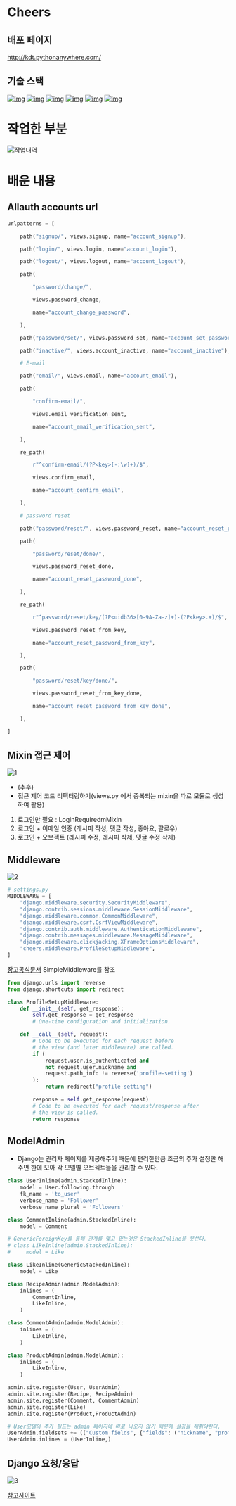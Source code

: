 # Cheers

## 배포 페이지
http://kdt.pythonanywhere.com/

## 기술 스택
<p dir="auto"><a href="https://camo.githubusercontent.com/49eb9c9af9ea6b38df033c1e0a60b03bb83b31da5681b19c92a8c323d5f2862e/68747470733a2f2f696d672e736869656c64732e696f2f62616467652f48544d4c352d4533344632363f7374796c653d666c61742d737175617265266c6f676f3d48544d4c35266c6f676f436f6c6f723d666666666666" rel="nofollow">
<img src="https://camo.githubusercontent.com/49eb9c9af9ea6b38df033c1e0a60b03bb83b31da5681b19c92a8c323d5f2862e/68747470733a2f2f696d672e736869656c64732e696f2f62616467652f48544d4c352d4533344632363f7374796c653d666c61742d737175617265266c6f676f3d48544d4c35266c6f676f436f6c6f723d666666666666" alt="img" style="max-width: 100%;"></a>
<a href="https://camo.githubusercontent.com/0a61ab105aba1995e5ee5dd7d8589bdce693083220f95f66643c341721493afa/68747470733a2f2f696d672e736869656c64732e696f2f62616467652f435353332d3135373242363f7374796c653d666c61742d737175617265266c6f676f3d43535333266c6f676f436f6c6f723d666666666666" rel="nofollow">
<img src="https://camo.githubusercontent.com/0a61ab105aba1995e5ee5dd7d8589bdce693083220f95f66643c341721493afa/68747470733a2f2f696d672e736869656c64732e696f2f62616467652f435353332d3135373242363f7374796c653d666c61742d737175617265266c6f676f3d43535333266c6f676f436f6c6f723d666666666666" alt="img" style="max-width: 100%;"></a>
<a href="https://camo.githubusercontent.com/e07b7f45920ae5686797c3a6a60a46055558f29f7195eb1ccd6fef670094ab22/68747470733a2f2f696d672e736869656c64732e696f2f62616467652f507974686f6e2d3337373641423f7374796c653d666c61742d737175617265266c6f676f3d507974686f6e266c6f676f436f6c6f723d666666666666" rel="nofollow"><img src="https://camo.githubusercontent.com/e07b7f45920ae5686797c3a6a60a46055558f29f7195eb1ccd6fef670094ab22/68747470733a2f2f696d672e736869656c64732e696f2f62616467652f507974686f6e2d3337373641423f7374796c653d666c61742d737175617265266c6f676f3d507974686f6e266c6f676f436f6c6f723d666666666666" alt="img" style="max-width: 100%;"></a>
<a href="https://camo.githubusercontent.com/58b2d37bba12ab15c1dcf0a4d9e78740129663fd893809953a26e01d4b0e48f6/68747470733a2f2f696d672e736869656c64732e696f2f62616467652f446a616e676f2d3039324532303f7374796c653d666c61742d737175617265266c6f676f3d446a616e676f266c6f676f436f6c6f723d666666666666" rel="nofollow"><img src="https://camo.githubusercontent.com/58b2d37bba12ab15c1dcf0a4d9e78740129663fd893809953a26e01d4b0e48f6/68747470733a2f2f696d672e736869656c64732e696f2f62616467652f446a616e676f2d3039324532303f7374796c653d666c61742d737175617265266c6f676f3d446a616e676f266c6f676f436f6c6f723d666666666666" alt="img" style="max-width: 100%;"></a>
<a href="https://camo.githubusercontent.com/dd6fd40b8ef4f3835a3359f8375eaa2cbfa94996825d6788a107086f79ce719f/68747470733a2f2f696d672e736869656c64732e696f2f62616467652f4769742d4630353033323f7374796c653d666c61742d737175617265266c6f676f3d476974266c6f676f436f6c6f723d666666666666" rel="nofollow"><img src="https://camo.githubusercontent.com/dd6fd40b8ef4f3835a3359f8375eaa2cbfa94996825d6788a107086f79ce719f/68747470733a2f2f696d672e736869656c64732e696f2f62616467652f4769742d4630353033323f7374796c653d666c61742d737175617265266c6f676f3d476974266c6f676f436f6c6f723d666666666666" alt="img" style="max-width: 100%;"></a>
<a href="https://camo.githubusercontent.com/2317e6f404424fb07fbdf73d59c9f5e91b38562168bebdf2d035fdbc605621a5/68747470733a2f2f696d672e736869656c64732e696f2f62616467652f4769744875622d3138313731373f7374796c653d666c61742d737175617265266c6f676f3d476974487562266c6f676f436f6c6f723d666666666666" rel="nofollow"><img src="https://camo.githubusercontent.com/2317e6f404424fb07fbdf73d59c9f5e91b38562168bebdf2d035fdbc605621a5/68747470733a2f2f696d672e736869656c64732e696f2f62616467652f4769744875622d3138313731373f7374796c653d666c61742d737175617265266c6f676f3d476974487562266c6f676f436f6c6f723d666666666666" alt="img" style="max-width: 100%;"></a></p>



# 작업한 부분
![작업내역](./assets/%EC%9E%91%EC%97%85%EB%82%B4%EC%97%AD.png)


# 배운 내용
## Allauth accounts url 
```python
urlpatterns = [

    path("signup/", views.signup, name="account_signup"),

    path("login/", views.login, name="account_login"),

    path("logout/", views.logout, name="account_logout"),

    path(

        "password/change/",

        views.password_change,

        name="account_change_password",

    ),

    path("password/set/", views.password_set, name="account_set_password"),

    path("inactive/", views.account_inactive, name="account_inactive"),

    # E-mail

    path("email/", views.email, name="account_email"),

    path(

        "confirm-email/",

        views.email_verification_sent,

        name="account_email_verification_sent",

    ),

    re_path(

        r"^confirm-email/(?P<key>[-:\w]+)/$",

        views.confirm_email,

        name="account_confirm_email",

    ),

    # password reset

    path("password/reset/", views.password_reset, name="account_reset_password"),

    path(

        "password/reset/done/",

        views.password_reset_done,

        name="account_reset_password_done",

    ),

    re_path(

        r"^password/reset/key/(?P<uidb36>[0-9A-Za-z]+)-(?P<key>.+)/$",

        views.password_reset_from_key,

        name="account_reset_password_from_key",

    ),

    path(

        "password/reset/key/done/",

        views.password_reset_from_key_done,

        name="account_reset_password_from_key_done",

    ),

]
```

## Mixin 접근 제어
![1](./assets/%ED%99%94%EB%A9%B4%20%EC%BA%A1%EC%B2%98%202022-11-23%20112827.png)
* (추후)
* 접근 제어 코드 리팩터링하기(views.py 에서 중복되는 mixin을 따로 모듈로 생성하여 활용)

1.  로그인만 필요 : LoginRequiredmMixin
2.  로그인 + 이메일 인증 (레시피 작성, 댓글 작성, 좋아요, 팔로우)
3.  로그인 + 오브젝트 (레시피 수정, 레시피 삭제, 댓글 수정 삭제)

## Middleware
![2](./assets/%ED%99%94%EB%A9%B4%20%EC%BA%A1%EC%B2%98%202022-11-23%20113051.png)
```python
# settings.py 
MIDDLEWARE = [
    "django.middleware.security.SecurityMiddleware",
    "django.contrib.sessions.middleware.SessionMiddleware",
    "django.middleware.common.CommonMiddleware",
    "django.middleware.csrf.CsrfViewMiddleware",
    "django.contrib.auth.middleware.AuthenticationMiddleware",
    "django.contrib.messages.middleware.MessageMiddleware",
    "django.middleware.clickjacking.XFrameOptionsMiddleware",
    "cheers.middleware.ProfileSetupMiddleware",
]
```
[장고공식문서](https://docs.djangoproject.com/en/4.1/topics/http/middleware/)
SimpleMiddleware를 참조
```python
from django.urls import reverse
from django.shortcuts import redirect

class ProfileSetupMiddleware:
    def __init__(self, get_response):
        self.get_response = get_response
        # One-time configuration and initialization.

    def __call__(self, request):
        # Code to be executed for each request before
        # the view (and later middleware) are called.
        if (
            request.user.is_authenticated and
            not request.user.nickname and
            request.path_info != reverse('profile-setting')
        ):
            return redirect("profile-setting")

        response = self.get_response(request)
        # Code to be executed for each request/response after
        # the view is called.
        return response
```

## ModelAdmin
* Django는 관리자 페이지를 제공해주기 때문에 편리한만큼 조금의 추가 설정만 해주면 한데 모아 각 모델별 오브젝트들을 관리할 수 있다.
```python
class UserInline(admin.StackedInline):
    model = User.following.through
    fk_name = 'to_user'
    verbose_name = 'Follower'
    verbose_name_plural = 'Followers'

class CommentInline(admin.StackedInline):
    model = Comment

# GenericForeignKey를 통해 관계를 맺고 있는것은 StackedInline을 못쓴다.
# class LikeInline(admin.StackedInline):
#     model = Like

class LikeInline(GenericStackedInline):
    model = Like

class RecipeAdmin(admin.ModelAdmin):
    inlines = (
        CommentInline,
        LikeInline,
    )

class CommentAdmin(admin.ModelAdmin):
    inlines = (
        LikeInline,
    )

class ProductAdmin(admin.ModelAdmin):
    inlines = (
        LikeInline,
    )

admin.site.register(User, UserAdmin)
admin.site.register(Recipe, RecipeAdmin)
admin.site.register(Comment, CommentAdmin)
admin.site.register(Like)
admin.site.register(Product,ProductAdmin)

# User모델의 추가 필드는 admin 페이지에 따로 나오지 않기 때문에 설정을 해줘야한다.
UserAdmin.fieldsets += (("Custom fields", {"fields": ("nickname", "profile_pic", "introduce", "following")}),)
UserAdmin.inlines = (UserInline,)
```

## Django 요청/응답
![3](./assets/Untitled.png)

[참고사이트](https://medium.com/@adamking0126/django-middlewares-and-the-request-response-cycle-fcbf8efb903f)

